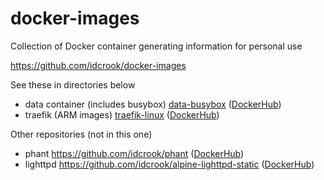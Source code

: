 # docker-images

Collection of Docker container generating information for personal use

https://github.com/idcrook/docker-images

See these in directories below

 - data container (includes busybox) [data-busybox](https://github.com/idcrook/docker-images/tree/master/data-busybox) ([DockerHub](https://hub.docker.com/r/dpcrook/data-busybox/))
 - traefik (ARM images) [traefik-linux](https://github.com/idcrook/docker-images/tree/master/traefik-linux) ([DockerHub](https://hub.docker.com/r/dpcrook/traefik-linux/))


Other repositories (not in this one)

 - phant https://github.com/idcrook/phant ([DockerHub](https://hub.docker.com/r/dpcrook/phant_server-docker/))
 - lighttpd https://github.com/idcrook/alpine-lighttpd-static ([DockerHub](https://hub.docker.com/r/dpcrook/alpine-lighttpd-static/))

